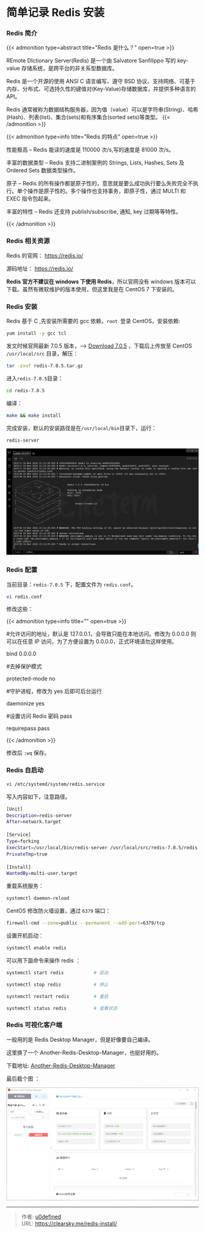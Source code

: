 # 简单记录 Redis 安装


### Redis 简介

{{< admonition type=abstract title="Redis 是什么？" open=true >}}

REmote DIctionary Server(Redis) 是一个由 Salvatore Sanfilippo 写的 key-value 存储系统，是跨平台的非关系型数据库。

Redis 是一个开源的使用 ANSI C 语言编写、遵守 BSD 协议、支持网络、可基于内存、分布式、可选持久性的键值对(Key-Value)存储数据库，并提供多种语言的 API。

Redis 通常被称为数据结构服务器，因为值（value）可以是字符串(String)、哈希(Hash)、列表(list)、集合(sets)和有序集合(sorted sets)等类型。
{{< /admonition >}}

{{< admonition type=info title="Redis 的特点" open=true >}}

性能极高 – Redis 能读的速度是 110000 次/s,写的速度是 81000 次/s。

丰富的数据类型 – Redis 支持二进制案例的 Strings, Lists, Hashes, Sets 及 Ordered Sets 数据类型操作。

原子 – Redis 的所有操作都是原子性的，意思就是要么成功执行要么失败完全不执行。单个操作是原子性的。多个操作也支持事务，即原子性，通过 MULTI 和 EXEC 指令包起来。

丰富的特性 – Redis 还支持 publish/subscribe, 通知, key 过期等等特性。

{{< /admonition >}}

### Redis 相关资源

Redis 的官网： https://redis.io/

源码地址： https://redis.io/

**Redis 官方不建议在 windows 下使用 Redis**，所以官网没有 windows 版本可以下载。虽然有微软维护的版本使用，但这里我是在 CentOS 7 下安装的。

### Redis 安装

Redis 基于 C ,先安装所需要的 gcc 依赖，`root `登录 CentOS，安装依赖:

```bash
yum install -y gcc tcl
```

发文时候官网最新 7.0.5 版本，--> [Download 7.0.5](https://github.com/redis/redis/archive/7.0.5.tar.gz) ，下载后上传放至 CentOS `/usr/local/src` 目录，解压：

```bash
tar -zxvf redis-7.0.5.tar.gz
```

进入`redis-7.0.5`目录：

```bash
cd redis-7.0.5
```

编译：

```bash
make && make install
```

完成安装，默认的安装路径是在`/usr/local/bin`目录下，运行：

```bash
redis-server
```

![安装完成启动 Redis](redis.jpg '安装完成启动 Redis')

### Redis 配置

当前目录：`redis-7.0.5` 下，配置文件为 `redis.conf`。

```bash
vi redis.conf
```

修改这些：

{{< admonition type=info title="" open=true >}}

#允许访问的地址，默认是 127.0.0.1，会导致只能在本地访问。修改为 0.0.0.0 则可以在任意 IP 访问，为了方便设置为 0.0.0.0，正式环境请勿这样使用。

bind 0.0.0.0

#去掉保护模式

protected-mode no

#守护进程，修改为 yes 后即可后台运行

daemonize yes

#设置访问 Redis 密码 pass

requirepass pass

{{< /admonition >}}

修改后 `:wq` 保存。

### Redis 自启动

```bash
vi /etc/systemd/system/redis.service
```

写入内容如下，注意路径。

```bash
[Unit]
Description=redis-server
After=network.target

[Service]
Type=forking
ExecStart=/usr/local/bin/redis-server /usr/local/src/redis-7.0.5/redis.conf
PrivateTmp=true

[Install]
WantedBy=multi-user.target
```

重载系统服务：

```bash
systemctl daemon-reload
```

CentOS 修改防火墙设置，通过 `6379` 端口：

```bash
firewall-cmd --zone=public --permanent --add-port=6379/tcp
```

设置开机启动：

```bash
systemctl enable redis
```

可以用下面命令来操作 redis ：

```bash
systemctl start redis           # 启动
```

```bash
systemctl stop redis            # 停止
```

```bash
systemctl restart redis         # 重启
```

```bash
systemctl status redis          # 查看状态
```

### Redis 可视化客户端

一般用的是 Redis Desktop Manager，但是好像要自己编译。

这里换了一个 Another-Redis-Desktop-Manager，也挺好用的。

下载地址: [Another-Redis-Desktop-Manager](https://github.com/qishibo/AnotherRedisDesktopManager/releases/)

最后截个图 ：

![Another-Redis-Desktop-Manager](Another-Redis-Desktop-Manager.png 'Another-Redis-Desktop-Manager')


---

> 作者: [u0defined](http://clearsky.me/)  
> URL: https://clearsky.me/redis-install/  

